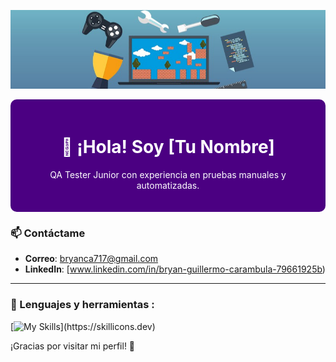 ![Banner](https://github.com/Bryan717/Bryan717/blob/main/1677598846412.jfif)

<div style="background-color: #4B0082; padding: 20px; border-radius: 10px; text-align: center; color: white;">
  <h1>👋 ¡Hola! Soy [Tu Nombre]</h1>
  <p>QA Tester Junior con experiencia en pruebas manuales y automatizadas.</p>
</div>


### 📫 Contáctame
- **Correo**: [bryanca717@gmail.com](mailto:bryanca717@gmail.com)
- **LinkedIn**: [www.linkedin.com/in/bryan-guillermo-carambula-79661925b)

---
### 🚀 Lenguajes y herramientas :
<div id="header" align="left">
  
   [![My Skills](https://skillicons.dev/icons?i=py,postman,github,js,html,css,figma,mysql,mongodb,)](https://skillicons.dev)

</div>
¡Gracias por visitar mi perfil! 🚀
